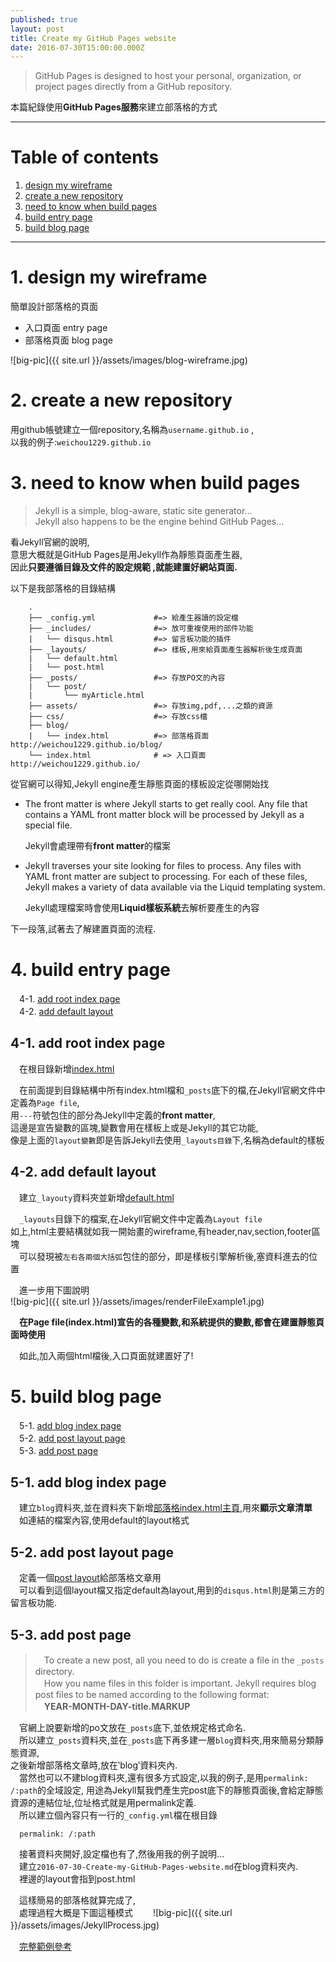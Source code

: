 ```yaml
---
published: true
layout: post
title: Create my GitHub Pages website
date: 2016-07-30T15:00:00.000Z
---
```


> GitHub Pages is designed to host your personal, organization, or project pages directly from a GitHub repository.

本篇紀錄使用**GitHub Pages服務**來建立部落格的方式

--------------------------------------------------------------------------------

# Table of contents

1. [design my wireframe](#design-my-wireframe)
2. [create a new repository](#create-a-new-repository)
3. [need to know when build pages](#need-to-know-when-build-pages)
4. [build entry page](#build-entry-page)
5. [build blog page](#build-blog-page)

--------------------------------------------------------------------------------

# 1\. design my wireframe

簡單設計部落格的頁面

- 入口頁面 entry page
- 部落格頁面 blog page

![big-pic]({{ site.url }}/assets/images/blog-wireframe.jpg)

# 2\. create a new repository

用github帳號建立一個repository,名稱為`username.github.io` ,<br>
以我的例子:`weichou1229.github.io`

# 3\. need to know when build pages

> Jekyll is a simple, blog-aware, static site generator...<br>
> Jekyll also happens to be the engine behind GitHub Pages...

看Jekyll官網的說明,<br>
意思大概就是GitHub Pages是用Jekyll作為靜態頁面產生器,<br>
因此**只要遵循目錄及文件的設定規範 ,就能建置好網站頁面.**

以下是我部落格的目錄結構

```
    .
    ├── _config.yml             #=> 給產生器讀的設定檔
    ├── _includes/              #=> 放可重複使用的部件功能
    |   └── disqus.html         #=> 留言板功能的插件
    ├── _layouts/               #=> 樣板,用來給頁面產生器解析後生成頁面
    |   └── default.html         
    |   └── post.html            
    ├── _posts/                 #=> 存放PO文的內容
    |   └── post/               
    |       └── myArticle.html
    ├── assets/                 #=> 存放img,pdf,...之類的資源
    ├── css/                    #=> 存放css檔
    ├── blog/
    |   └── index.html          #=> 部落格頁面 http://weichou1229.github.io/blog/
    └── index.html              # => 入口頁面 http://weichou1229.github.io/
```

從官網可以得知,Jekyll engine產生靜態頁面的樣板設定從哪開始找

- The front matter is where Jekyll starts to get really cool. Any file that contains a YAML front matter block will be processed by Jekyll as a special file.

  Jekyll會處理帶有**front matter**的檔案

- Jekyll traverses your site looking for files to process. Any files with YAML front matter are subject to processing. For each of these files, Jekyll makes a variety of data available via the Liquid templating system.

  Jekyll處理檔案時會使用**Liquid樣板系統**去解析要產生的內容

下一段落,試著去了解建置頁面的流程.

# 4\. build entry page

　4-1\. [add root index page](#add-root-index-page)  
　4-2\. [add default layout](#add-default-layout)

## 4-1\. add root index page
　在根目錄新增[index.html][rootIndexPage]  

　在前面提到目錄結構中所有index.html檔和`_posts`底下的檔,在Jekyll官網文件中定義為`Page file`,  
用`---`符號包住的部分為Jekyll中定義的**front matter**,  
這邊是宣告變數的區塊,變數會用在樣板上或是Jekyll的其它功能,  
像是上面的`layout變數`即是告訴Jekyll去使用`_layouts目錄`下,名稱為default的樣板  

## 4-2\. add default layout
　建立`_layouty`資料夾並新增[default.html][defaultLayout]  

　`_layouts`目錄下的檔案,在Jekyll官網文件中定義為`Layout file`  
如上,html主要結構就如我一開始畫的wireframe,有header,nav,section,footer區塊  
　可以發現被`左右各兩個大括弧`包住的部分，即是樣板引擎解析後,塞資料進去的位置  

　進一步用下圖說明  
![big-pic]({{ site.url }}/assets/images/renderFileExample1.jpg)  

　**在Page file(index.html)宣告的各種變數,和系統提供的變數,都會在建置靜態頁面時使用**

　如此,加入兩個html檔後,入口頁面就建置好了!

# 5\. build blog page

　5-1\. [add blog index page](#add-blog-index-page)  
　5-2\. [add post layout page](#add-post-layout-page)  
　5-3\. [add post page](#add-post-page)  

## 5-1\. add blog index page
　建立`blog`資料夾,並在資料夾下新增[部落格index.html主頁][blogIndexPage],用來**顯示文章清單**  
　如連結的檔案內容,使用default的layout格式

## 5-2\. add post layout page
　定義一個[post layout][postLayout]給部落格文章用  
　可以看到這個layout檔又指定default為layout,用到的`disqus.html`則是第三方的留言板功能.  

## 5-3\. add post page
>　To create a new post, all you need to do is create a file in the `_posts` directory.  
　How you name files in this folder is important. Jekyll requires blog post files to be named according to the following format:  
　**YEAR-MONTH-DAY-title.MARKUP**  

　官網上說要新增的po文放在`_posts`底下,並依規定格式命名.  
　所以建立`_posts`資料夾,並在`_posts`底下再多建一層`blog`資料夾,用來簡易分類靜態資源,    
之後新增部落格文章時,放在‵blog‵資料夾內.  
　當然也可以不建blog資料夾,還有很多方式設定,以我的例子,是用`permalink: /:path`的全域設定,
用途為Jekyll幫我們產生完post底下的靜態頁面後,會給定靜態資源的連結位址,位址格式就是用permalink定義.  
　所以建立個內容只有一行的`_config.yml`檔在根目錄  

```  
  permalink: /:path
```  


　接著資料夾開好,設定檔也有了,然後用我的例子說明...  
　建立`2016-07-30-Create-my-GitHub-Pages-website.md`在blog資料夾內.  
　裡邊的layout會指到post.html  

　這樣簡易的部落格就算完成了,  
　處理過程大概是下圖這種模式　　
![big-pic]({{ site.url }}/assets/images/JekyllProcess.jpg)　　

　[完整範例參考](https://github.com/weichou1229/weichou1229.github.io)



[rootIndexPage]:https://github.com/weichou1229/weichou1229.github.io/blob/master/index.html   
[defaultLayout]:https://github.com/weichou1229/weichou1229.github.io/blob/master/_layouts/default.html　　
[blogIndexPage]:https://github.com/weichou1229/weichou1229.github.io/blob/master/blog/index.html  
[postLayout]:https://github.com/weichou1229/weichou1229.github.io/blob/master/_layouts/post.html
